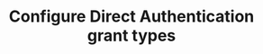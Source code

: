 ---
title: Configure Direct Authentication grant types
excerpt: How to configure direct authentication authorization flows using primary factors and MFA
layout: Guides
sections:
- main
---